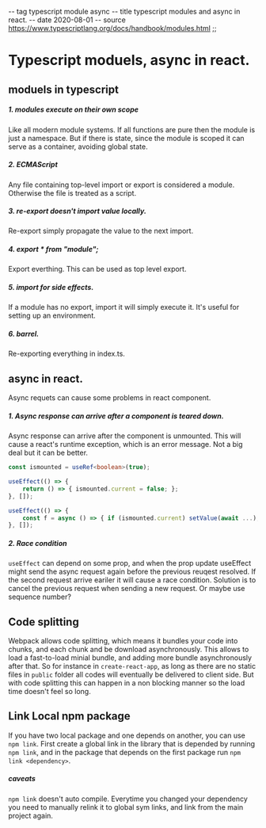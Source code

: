 -- tag typescript module async
-- title typescript modules and async in react.
-- date 2020-08-01
-- source https://www.typescriptlang.org/docs/handbook/modules.html
;;
# Typescript moduels, async in react.

## moduels in typescript

##### 1. modules execute on their own scope
Like all modern module systems. If all functions are pure then the module is just a namespace. But if there is state, since the module is scoped it can serve as a container, avoiding global state.

##### 2. ECMAScript
Any file containing top-level import or export is considered a module. Otherwise the file is treated as a script.

##### 3. re-export doesn't import value locally.
Re-export simply propagate the value to the next import.

##### 4. export * from "module";
Export everthing. This can be used as top level export.

##### 5. import for side effects.
If a module has no export, import it will simply execute it. It's useful for setting up an environment.

##### 6. barrel.
Re-exporting everything in index.ts.

## async in react.
Async requets can cause some problems in react component.

##### 1. Async response can arrive after a component is teared down.
Async response can arrive after the component is unmounted. This will cause a react's runtime exception, which is an error message. Not a big deal but it can be better.
```typescript
const ismounted = useRef<boolean>(true);

useEffect(() => {
    return () => { ismounted.current = false; };
}, []);

useEffect(() => {
    const f = async () => { if (ismounted.current) setValue(await ...); }
}, []);
```

##### 2. Race condition
`useEffect` can depend on some prop, and when the prop update useEffect might send the async request again before the previous reuqest resolved. If the second request arrive eariler it will cause a race condition. Solution is to cancel the previous request when sending a new request. Or maybe use sequence number?

## Code splitting
Webpack allows code splitting, which means it bundles your code into chunks, and each chunk and be download asynchronously. This allows to load a fast-to-load minial bundle, and adding more bundle asynchronously after that. So for instance in `create-react-app`, as long as there are no static files in `public` folder all codes will eventually be delivered to client side. But with code splitting this can happen in a non blocking manner so the load time doesn't feel so long.

## Link Local npm package
If you have two local package and one depends on another, you can use `npm link`. First create a global link in the library that is depended by running `npm link`, and in the package that depends on the first package run `npm link <dependency>`.

##### caveats
`npm link` doesn't auto compile. Everytime you changed your dependency you need to manually relink it to global sym links, and link from the main project again.

